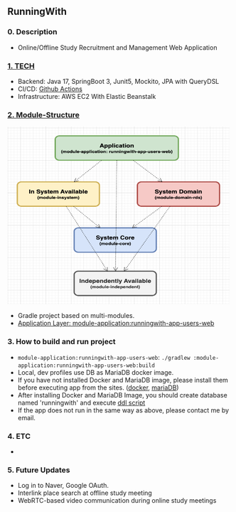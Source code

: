 RunningWith
---

### 0. Description

- Online/Offline Study Recruitment and Management Web Application

### [1. TECH](./docs/tech/README.md)

- Backend: Java 17, SpringBoot 3, Junit5, Mockito, JPA with QueryDSL
- CI/CD: [Github Actions](https://docs.github.com/ko/actions)
- Infrastructure: AWS EC2 With Elastic Beanstalk

### [2. Module-Structure](./docs/module/README.md)

<img src="./docs/images/module-architecture.png" width="500" height="400"/>

- Gradle project based on multi-modules.
- [Application Layer: module-application:runningwith-app-users-web](./module-application/runningwith-app-users-web/README.md)

### 3. How to build and run project

- `module-application:runningwith-app-users-web`: `./gradlew :module-application:runningwith-app-users-web:build`
- Local, dev profiles use DB as MariaDB docker image.
- If you have not installed Docker and MariaDB image, please install them before executing app from the
  sites. ([docker](https://docs.docker.com/desktop/install/mac-install/), [mariaDB](https://hub.docker.com/_/mariadb))
- After installing Docker and MariaDB Image, you should create database named 'runningwith' and
  execute [ddl script](./module-domain-rds/sql/ddl.sql)
- If the app does not run in the same way as above, please contact me by email.

### 4. ETC

-

### 5. Future Updates

- Log in to Naver, Google OAuth.
- Interlink place search at offline study meeting
- WebRTC-based video communication during online study meetings

